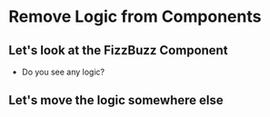 # Remove Logic from Components

## Let's look at the FizzBuzz Component

- Do you see any logic?

## Let's move the logic somewhere else
